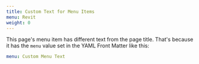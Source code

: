 ```yaml
---
title: Custom Text for Menu Items
menu: Revit
weight: 0
---
```


This page's menu item has different text from the page title.  That's because it has the ```menu``` value set in the YAML Front Matter like this:

```yaml
menu: Custom Menu Text
```
